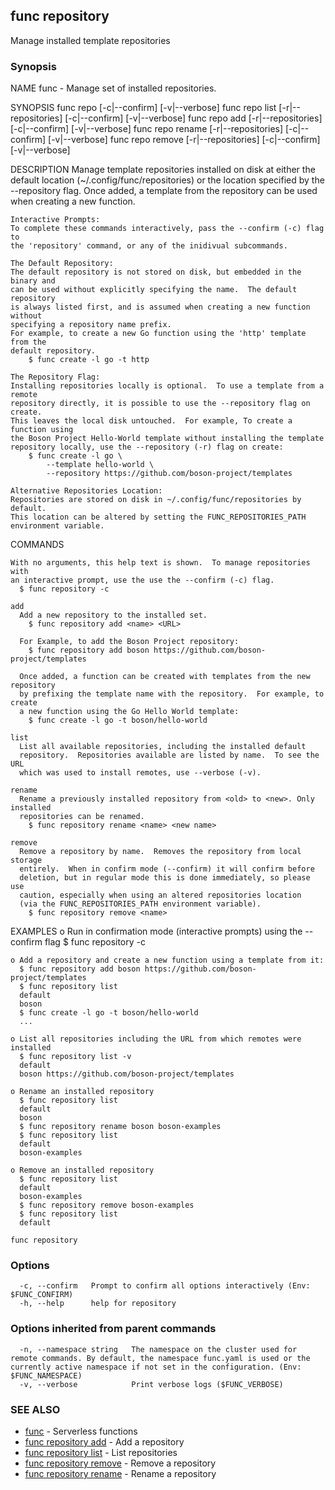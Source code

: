 ## func repository

Manage installed template repositories

### Synopsis


NAME
	func - Manage set of installed repositories.

SYNOPSIS
	func repo [-c|--confirm] [-v|--verbose]
	func repo list [-r|--repositories] [-c|--confirm] [-v|--verbose]
	func repo add <name> <url>[-r|--repositories] [-c|--confirm] [-v|--verbose]
	func repo rename <old> <new> [-r|--repositories] [-c|--confirm] [-v|--verbose]
	func repo remove <name> [-r|--repositories] [-c|--confirm] [-v|--verbose]

DESCRIPTION
	Manage template repositories installed on disk at either the default location
	(~/.config/func/repositories) or the location specified by the --repository
	flag.  Once added, a template from the repository can be used when creating
	a new function.

	Interactive Prompts:
	To complete these commands interactively, pass the --confirm (-c) flag to
	the 'repository' command, or any of the inidivual subcommands.

	The Default Repository:
	The default repository is not stored on disk, but embedded in the binary and
	can be used without explicitly specifying the name.  The default repository
	is always listed first, and is assumed when creating a new function without
	specifying a repository name prefix.
	For example, to create a new Go function using the 'http' template from the
	default repository.
		$ func create -l go -t http

	The Repository Flag:
	Installing repositories locally is optional.  To use a template from a remote
	repository directly, it is possible to use the --repository flag on create.
	This leaves the local disk untouched.  For example, To create a function using
	the Boson Project Hello-World template without installing the template
	repository locally, use the --repository (-r) flag on create:
		$ func create -l go \
			--template hello-world \
			--repository https://github.com/boson-project/templates

	Alternative Repositories Location:
	Repositories are stored on disk in ~/.config/func/repositories by default.
	This location can be altered by setting the FUNC_REPOSITORIES_PATH
	environment variable.


COMMANDS

	With no arguments, this help text is shown.  To manage repositories with
	an interactive prompt, use the use the --confirm (-c) flag.
	  $ func repository -c

	add
	  Add a new repository to the installed set.
	    $ func repository add <name> <URL>

	  For Example, to add the Boson Project repository:
	    $ func repository add boson https://github.com/boson-project/templates

	  Once added, a function can be created with templates from the new repository
	  by prefixing the template name with the repository.  For example, to create
	  a new function using the Go Hello World template:
	    $ func create -l go -t boson/hello-world

	list
	  List all available repositories, including the installed default
	  repository.  Repositories available are listed by name.  To see the URL
	  which was used to install remotes, use --verbose (-v).

	rename
	  Rename a previously installed repository from <old> to <new>. Only installed
	  repositories can be renamed.
	    $ func repository rename <name> <new name>

	remove
	  Remove a repository by name.  Removes the repository from local storage
	  entirely.  When in confirm mode (--confirm) it will confirm before
	  deletion, but in regular mode this is done immediately, so please use
	  caution, especially when using an altered repositories location
	  (via the FUNC_REPOSITORIES_PATH environment variable).
	    $ func repository remove <name>

EXAMPLES
	o Run in confirmation mode (interactive prompts) using the --confirm flag
	  $ func repository -c

	o Add a repository and create a new function using a template from it:
	  $ func repository add boson https://github.com/boson-project/templates
	  $ func repository list
	  default
	  boson
	  $ func create -l go -t boson/hello-world
	  ...

	o List all repositories including the URL from which remotes were installed
	  $ func repository list -v
	  default
	  boson	https://github.com/boson-project/templates

	o Rename an installed repository
	  $ func repository list
	  default
	  boson
	  $ func repository rename boson boson-examples
	  $ func repository list
	  default
	  boson-examples

	o Remove an installed repository
	  $ func repository list
	  default
	  boson-examples
	  $ func repository remove boson-examples
	  $ func repository list
	  default


```
func repository
```

### Options

```
  -c, --confirm   Prompt to confirm all options interactively (Env: $FUNC_CONFIRM)
  -h, --help      help for repository
```

### Options inherited from parent commands

```
  -n, --namespace string   The namespace on the cluster used for remote commands. By default, the namespace func.yaml is used or the currently active namespace if not set in the configuration. (Env: $FUNC_NAMESPACE)
  -v, --verbose            Print verbose logs ($FUNC_VERBOSE)
```

### SEE ALSO

* [func](func.md)	 - Serverless functions
* [func repository add](func_repository_add.md)	 - Add a repository
* [func repository list](func_repository_list.md)	 - List repositories
* [func repository remove](func_repository_remove.md)	 - Remove a repository
* [func repository rename](func_repository_rename.md)	 - Rename a repository

